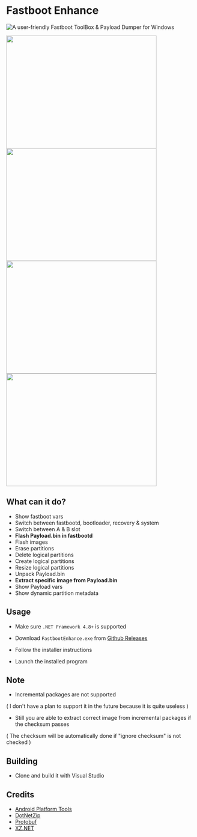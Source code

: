# Fastboot Enhance

![A user-friendly **Fastboot ToolBox** & **Payload Dumper** for Windows](screenshots/Banner.png)

<img src="screenshots/ss1.png" width="400" height="300" /> <img src="screenshots/ss2.png" width="400" height="300" />
<img src="screenshots/ss3.png" width="400" height="300" /> <img src="screenshots/ss4.png" width="400" height="300" />

## What can it do?

- Show fastboot vars
- Switch between fastbootd, bootloader, recovery & system
- Switch between A & B slot
- **Flash Payload.bin in fastbootd**
- Flash images
- Erase partitions
- Delete logical partitions
- Create logical partitions
- Resize logical partitions
- Unpack Payload.bin
- **Extract specific image from Payload.bin**
- Show Payload vars
- Show dynamic partition metadata

## Usage

- Make sure `.NET Framework 4.8+` is supported

- Download `FastbootEnhance.exe` from [Github Releases](https://github.com/MisterZtr/FastbootEnhance/releases)
- Follow the installer instructions
- Launch the installed program

## Note

- Incremental packages are not supported

( I don't have a plan to support it in the future because it is quite useless )

- Still you are able to extract correct image from incremental packages if the checksum passes

( The checksum will be automatically done if "ignore checksum" is not checked )

## Building

- Clone and build it with Visual Studio

## Credits

- [Android Platform Tools](https://developer.android.com/studio/releases/platform-tools)
- [DotNetZip](https://github.com/haf/DotNetZip.Semverd)
- [Protobuf](https://github.com/protocolbuffers/protobuf)
- [XZ.NET](https://github.com/RomanBelkov/XZ.NET)
